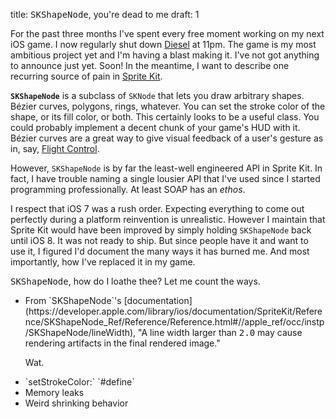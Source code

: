 title: <tt>SKShapeNode</tt>, you're dead to me
draft: 1

For the past three months I've spent every free moment working on my next iOS game. I now regularly shut down [Diesel](http://www.diesel-cafe.com) at 11pm. The game is my most ambitious project yet and I'm having a blast making it. I've not got anything to announce just yet. Soon! In the meantime, I want to describe one recurring source of pain in [Sprite Kit](https://developer.apple.com/library/ios/documentation/GraphicsAnimation/Conceptual/SpriteKit_PG/Introduction/Introduction.html).

**`SKShapeNode`** is a subclass of `SKNode` that lets you draw arbitrary shapes. Bézier curves, polygons, rings, whatever. You can set the stroke color of the shape, or its fill color, or both. This certainly looks to be a useful class. You could probably implement a decent chunk of your game's HUD with it. Bézier curves are a great way to give visual feedback of a user's gesture as in, say, [Flight Control](https://itunes.apple.com/us/app/flight-control/id306220440?at=11l7vX&ct=sartak-shape).

However, `SKShapeNode` is by far the least-well engineered API in Sprite Kit. In fact, I have trouble naming a single lousier API that I've used since I started programming professionally. At least SOAP has an _ethos_.

I respect that iOS 7 was a rush order. Expecting everything to come out perfectly during a platform reinvention is unrealistic. However I maintain that Sprite Kit would have been improved by simply holding `SKShapeNode` back until iOS 8. It was not ready to ship. But since people have it and want to use it, I figured I'd document the many ways it has burned me. And most importantly, how I've replaced it in my game.

<tt>SKShapeNode</tt>, how do I loathe thee? Let me count the ways.

<ul>

<li>
From `SKShapeNode`'s [documentation](https://developer.apple.com/library/ios/documentation/SpriteKit/Reference/SKShapeNode_Ref/Reference/Reference.html#//apple_ref/occ/instp/SKShapeNode/lineWidth), "A line width larger than <tt>2.0</tt> may cause rendering artifacts in the final rendered image."

Wat.
</li>
<li>
`setStrokeColor:`
`#define`
</li>
<li>
Memory leaks
</li>
<li>
Weird shrinking behavior
</li>

</ul>
